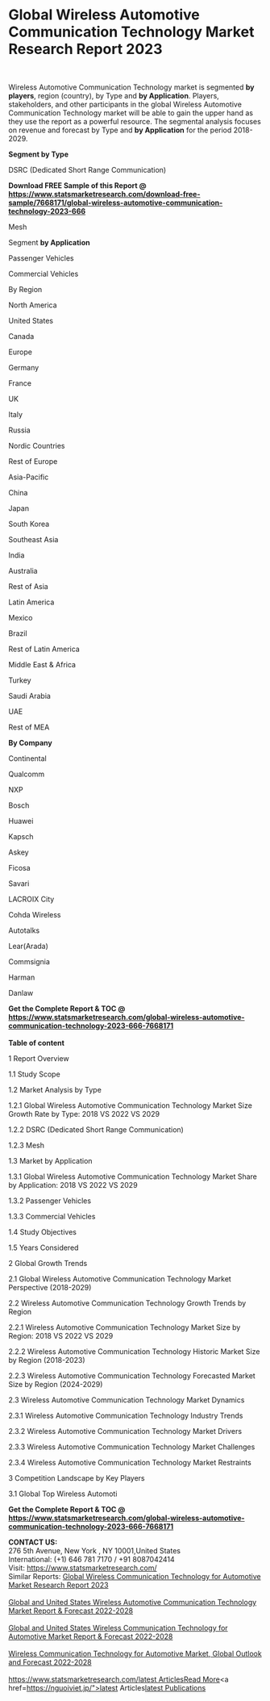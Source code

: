 <h1>Global Wireless Automotive Communication Technology Market Research Report 2023</h1><br/><p>Wireless Automotive Communication Technology market is segmented <strong>by players</strong>, region (country), by Type and <strong>by Application</strong>. Players, stakeholders, and other participants in the global Wireless Automotive Communication Technology market will be able to gain the upper hand as they use the report as a powerful resource. The segmental analysis focuses on revenue and forecast by Type and <strong>by Application</strong> for the period 2018-2029.</p><p><strong>Segment by Type</strong></p><p>DSRC (Dedicated Short Range Communication)</p><p><strong>Download FREE Sample of this Report @ <a href="https://www.statsmarketresearch.com/download-free-sample/7668171/global-wireless-automotive-communication-technology-2023-666">https://www.statsmarketresearch.com/download-free-sample/7668171/global-wireless-automotive-communication-technology-2023-666</a></strong></p><p>Mesh</p><p>Segment <strong>by Application</strong></p><p>Passenger Vehicles</p><p>Commercial Vehicles</p><p>By Region</p><p>North America</p><p>United States</p><p>Canada</p><p>Europe</p><p>Germany</p><p>France</p><p>UK</p><p>Italy</p><p>Russia</p><p>Nordic Countries</p><p>Rest of Europe</p><p>Asia-Pacific</p><p>China</p><p>Japan</p><p>South Korea</p><p>Southeast Asia</p><p>India</p><p>Australia</p><p>Rest of Asia</p><p>Latin America</p><p>Mexico</p><p>Brazil</p><p>Rest of Latin America</p><p>Middle East & Africa</p><p>Turkey</p><p>Saudi Arabia</p><p>UAE</p><p>Rest of MEA</p><p><strong>By Company</strong></p><p>Continental</p><p>Qualcomm</p><p>NXP</p><p>Bosch</p><p>Huawei</p><p>Kapsch</p><p>Askey</p><p>Ficosa</p><p>Savari</p><p>LACROIX City</p><p>Cohda Wireless</p><p>Autotalks</p><p>Lear(Arada)</p><p>Commsignia</p><p>Harman</p><p>Danlaw</p><div><b>Get the Complete Report & TOC @ <a href="https://www.statsmarketresearch.com/global-wireless-automotive-communication-technology-2023-666-7668171">https://www.statsmarketresearch.com/global-wireless-automotive-communication-technology-2023-666-7668171</a></b></div><br><b>Table of content</b><p>1 Report Overview<br />
 
  1.1 Study Scope<br />
 
  1.2 Market Analysis by Type<br />
 
  1.2.1 Global Wireless Automotive Communication Technology Market Size Growth Rate by Type: 2018 VS 2022 VS 2029<br />
 
  1.2.2 DSRC (Dedicated Short Range Communication)<br />
 
  1.2.3 Mesh<br />
 
  1.3 Market by Application<br />
 
  1.3.1 Global Wireless Automotive Communication Technology Market Share by Application: 2018 VS 2022 VS 2029<br />
 
  1.3.2 Passenger Vehicles<br />
 
  1.3.3 Commercial Vehicles<br />
 
  1.4 Study Objectives<br />
 
  1.5 Years Considered<br />
 
 2 Global Growth Trends<br />
 
  2.1 Global Wireless Automotive Communication Technology Market Perspective (2018-2029)<br />
 
  2.2 Wireless Automotive Communication Technology Growth Trends by Region<br />
 
  2.2.1 Wireless Automotive Communication Technology Market Size by Region: 2018 VS 2022 VS 2029<br />
 
  2.2.2 Wireless Automotive Communication Technology Historic Market Size by Region (2018-2023)<br />
 
  2.2.3 Wireless Automotive Communication Technology Forecasted Market Size by Region (2024-2029)<br />
 
  2.3 Wireless Automotive Communication Technology Market Dynamics<br />
 
  2.3.1 Wireless Automotive Communication Technology Industry Trends<br />
 
  2.3.2 Wireless Automotive Communication Technology Market Drivers<br />
 
  2.3.3 Wireless Automotive Communication Technology Market Challenges<br />
 
  2.3.4 Wireless Automotive Communication Technology Market Restraints<br />
 
 3 Competition Landscape by Key Players<br />
 
  3.1 Global Top Wireless Automoti<br><div><b>Get the Complete Report & TOC @ <a href="https://www.statsmarketresearch.com/global-wireless-automotive-communication-technology-2023-666-7668171">https://www.statsmarketresearch.com/global-wireless-automotive-communication-technology-2023-666-7668171</a></b></div></p> <b>CONTACT US:</b><br>276 5th Avenue, New York , NY 10001,United States<br>International: (+1) 646 781 7170 / +91 8087042414<br>Visit: <a href="https://www.statsmarketresearch.com/">https://www.statsmarketresearch.com/</a><br>Similar Reports: <a href="https://www.statsmarketresearch.com/global-wireless-automotive-communication-technology-2023-666-7668171">Global Wireless Communication Technology for Automotive Market Research Report 2023</a><br/><br/><a href="https://www.statsmarketresearch.com/global-wireless-automotive-communication-technology-2023-666-7668171">Global and United States Wireless Automotive Communication Technology Market Report & Forecast 2022-2028</a><br/><br/><a href="https://www.statsmarketresearch.com/global-wireless-automotive-communication-technology-2023-666-7668171">Global and United States Wireless Communication Technology for Automotive Market Report & Forecast 2022-2028</a><br/><br/><a href="https://www.statsmarketresearch.com/global-wireless-automotive-communication-technology-2023-666-7668171">Wireless Communication Technology for Automotive Market, Global Outlook and Forecast 2022-2028</a><br/><br/><a href="https://gyeongbokgung.com">https://www.statsmarketresearch.com/</a><a href="https://hallyeomaritime.com">latest Articles</a><a href="https://jingwansa.com">Read More</a><a href=https://nguoiviet.jp/">latest Articles</a><a href="https://www.intelmarketresearch.com/">latest Publications</a>